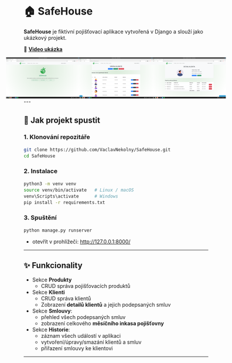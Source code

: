 # 🏠 SafeHouse

**SafeHouse** je fiktivní pojišťovací aplikace vytvořená v Django a slouží jako ukázkový projekt.

🎥 **[Video ukázka](https://youtu.be/OWsMLuW-vfE)**
<div style="display:flex; justify-content:center;">
  <img src="media/safe_house_1.png" alt="Ukázka aplikace" width="200"/>
  <img src="media/safe_house_2.png" alt="Ukázka aplikace" width="200"/>
  <img src="media/safe_house_3.png" alt="Ukázka aplikace" width="200"/>
</div>
---

## 🚀 Jak projekt spustit

### 1. Klonování repozitáře
```bash
git clone https://github.com/VaclavNekolny/SafeHouse.git
cd SafeHouse
```

### 2. Instalace
``` bash
python3 -m venv venv
source venv/bin/activate   # Linux / macOS
venv\Scripts\activate      # Windows
pip install -r requirements.txt
```
### 3. Spuštění
``` bash
python manage.py runserver
```
- otevřít v prohlížeči: http://127.0.0.1:8000/

---

## ✨ Funkcionality

- Sekce **Produkty**
  - CRUD správa pojišťovacích produktů     
- Sekce **Klienti**
  - CRUD správa klientů
  - Zobrazení **detailů klientů** a jejich podepsaných smluv  
- Sekce **Smlouvy**:  
  - přehled všech podepsaných smluv  
  - zobrazení celkového **měsíčního inkasa pojišťovny**  
- Sekce **Historie**:  
  - záznam všech událostí v aplikaci  
  - vytvoření/úpravy/smazání klientů a smluv  
  - přiřazení smlouvy ke klientovi  

---

